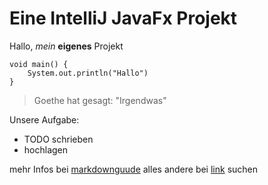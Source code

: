 # Eine IntelliJ JavaFx Projekt

Hallo, _mein_ **eigenes** Projekt

    void main() {
        System.out.println("Hallo")
    }

> Goethe hat gesagt: 
> "Irgendwas"
> 

Unsere Aufgabe:
- TODO schrieben
- hochlagen

mehr Infos bei [markdownguude](https://www.markdownguide.org/basic-syntax/)
alles andere bei [link](http://www.google.com) suchen
